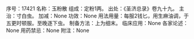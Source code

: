 序号：17421
名称：玉粉散
组成：定粉1两。
出处：《圣济总录》卷九十九。
主治：寸白虫。
加减：None
功效：None
用法用量：每服2钱匕，用生麻油调，于五更时顿服。至晚逐下虫。
制备方法：上为细末。
临床应用：None
各家论述：None
用药禁忌：None
附注：None
